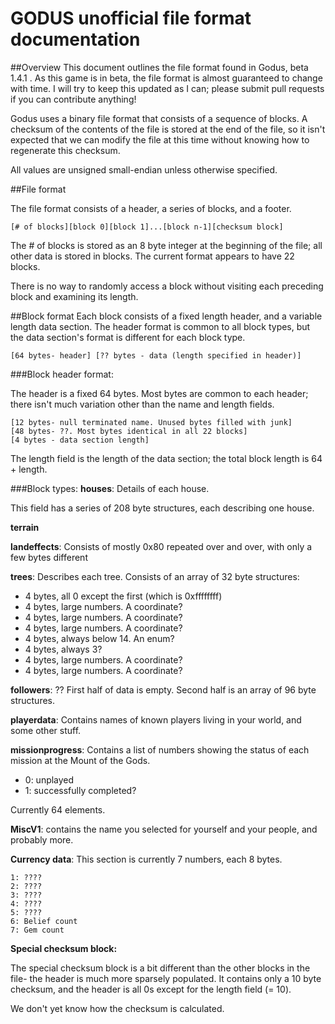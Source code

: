 # GODUS unofficial file format documentation

##Overview
This document outlines the file format found in Godus, beta 1.4.1 . As this game is in beta, the file format is almost guaranteed to change with time. I will try to keep this updated as I can; please submit pull requests if you can contribute anything! 

Godus uses a binary file format that consists of a sequence of blocks. A checksum of the contents of the file is stored at the end of the file, so it isn't expected that we can modify the file at this time without knowing how to regenerate this checksum.

All values are unsigned small-endian unless otherwise specified.

##File format

The file format consists of a header, a series of blocks, and a footer.

    [# of blocks][block 0][block 1]...[block n-1][checksum block]

The # of blocks is stored as an 8 byte integer at the beginning of the file; all other data is stored in blocks. The current format appears to have 22 blocks.

There is no way to randomly access a block without visiting each preceding block and examining its length.

##Block format
Each block consists of a fixed length header, and a variable length data section. The header format is common to all block types, but the data section's format is different for each block type.

    [64 bytes- header] [?? bytes - data (length specified in header)]

###Block header format:

The header is a fixed 64 bytes. Most bytes are common to each header; there isn't much variation other than the name and length fields.

    [12 bytes- null terminated name. Unused bytes filled with junk]
    [48 bytes- ??. Most bytes identical in all 22 blocks]
    [4 bytes - data section length]

The length field is the length of the data section; the total block length is 64 + length.

###Block types:
**houses**: Details of each house.

This field has a series of 208 byte structures, each describing one house.

**terrain**

**landeffects**: Consists of mostly 0x80 repeated over and over, with only a few bytes different

**trees**: Describes each tree. Consists of an array of 32 byte structures:

* 4 bytes, all 0 except the first (which is 0xffffffff)
* 4 bytes, large numbers. A coordinate?
* 4 bytes, large numbers. A coordinate?
* 4 bytes, large numbers. A coordinate?
* 4 bytes, always below 14. An enum?
* 4 bytes, always 3?
* 4 bytes, large numbers. A coordinate?
* 4 bytes, large numbers. A coordinate?

**followers**: ??
First half of data is empty. Second half is an array of 96 byte structures.

**playerdata**: Contains names of known players living in your world, and some other stuff.

**missionprogress**: Contains a list of numbers showing the status of each mission at the Mount of the Gods.

* 0: unplayed
* 1: successfully completed?

Currently 64 elements.

**MiscV1**: contains the name you selected for yourself and your people, and probably more.

**Currency data**: This section is currently 7 numbers, each 8 bytes.

    1: ????
    2: ????
    3: ????
    4: ????
    5: ????
    6: Belief count
    7: Gem count

**Special checksum block:**

The special checksum block is a bit different than the other blocks in the file- the header is much more sparsely populated. It contains only a 10 byte checksum, and the header is all 0s except for the length field (= 10).

We don't yet know how the checksum is calculated.